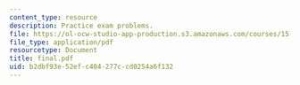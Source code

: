 ```yaml
---
content_type: resource
description: Practice exam problems.
file: https://ol-ocw-studio-app-production.s3.amazonaws.com/courses/15-040-game-theory-for-managers-spring-2004/b2dbf93e52efc404277ccd0254a6f132_final.pdf
file_type: application/pdf
resourcetype: Document
title: final.pdf
uid: b2dbf93e-52ef-c404-277c-cd0254a6f132
---
```


